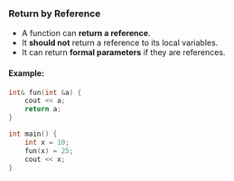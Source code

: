 ### Return by Reference

- A function can **return a reference**.
- It **should not** return a reference to its local variables.
- It can return **formal parameters** if they are references.

#### Example:
```cpp
int& fun(int &a) {
    cout << a;
    return a;
}

int main() {
    int x = 10;
    fun(x) = 25;
    cout << x;
}
